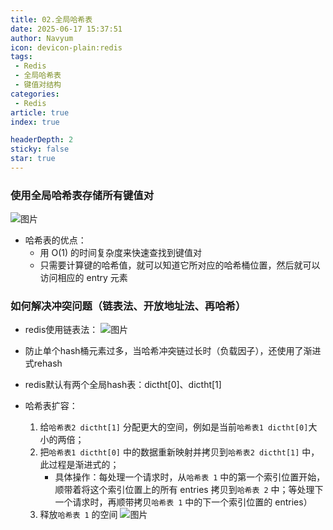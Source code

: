 ```yaml
---
title: 02.全局哈希表
date: 2025-06-17 15:37:51
author: Navyum
icon: devicon-plain:redis
tags: 
 - Redis
 - 全局哈希表
 - 键值对结构
categories: 
 - Redis
article: true
index: true

headerDepth: 2
sticky: false
star: true
---
```



### 使用全局哈希表存储所有键值对

![图片](https://raw.staticdn.net/Navyum/imgbed/pic/IMG/687eba5e392ba487e475247ed1244460.png)
* 哈希表的优点：
    * 用 O(1) 的时间复杂度来快速查找到键值对
    * 只需要计算键的哈希值，就可以知道它所对应的哈希桶位置，然后就可以访问相应的 entry 元素

### 如何解决冲突问题（链表法、开放地址法、再哈希）
* redis使用链表法：
![图片](https://raw.staticdn.net/Navyum/imgbed/pic/IMG/d6f00f11504acd88afc39698050bb4f2.png)

* 防止单个hash桶元素过多，当哈希冲突链过长时（负载因子），还使用了渐进式rehash
* redis默认有两个全局hash表：dictht[0]、dictht[1]
* 哈希表扩容：
    1. 给`哈希表2 dictht[1]` 分配更大的空间，例如是当前`哈希表1 dictht[0]`大小的两倍；
    2. 把`哈希表1 dictht[0]` 中的数据重新映射并拷贝到`哈希表2 dictht[1]` 中，此过程是渐进式的；
        * 具体操作：每处理一个请求时，从`哈希表 1` 中的第一个索引位置开始，顺带着将这个索引位置上的所有 entries 拷贝到`哈希表 2` 中；等处理下一个请求时，再顺带拷贝`哈希表 1` 中的下一个索引位置的 entries）
    3. 释放`哈希表 1` 的空间
![图片](https://raw.staticdn.net/Navyum/imgbed/pic/IMG/7e91394f24163be8a19e793d47ad9272.png)